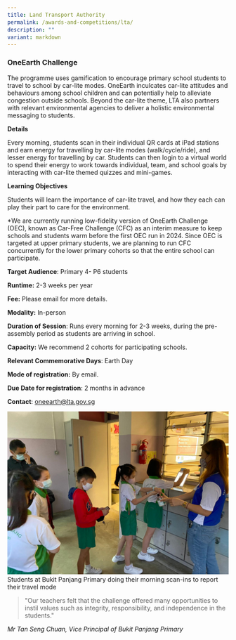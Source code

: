 ```yaml
---
title: Land Transport Authority
permalink: /awards-and-competitions/lta/
description: ""
variant: markdown
---
```

### OneEarth Challenge
The programme uses gamification to encourage primary school students to travel to school by car-lite modes. OneEarth inculcates car-lite attitudes and behaviours among school children and can potentially help to alleviate congestion outside schools. Beyond the car-lite theme, LTA also partners with relevant environmental agencies to deliver a holistic environmental messaging to students.

**Details**

Every morning, students scan in their individual QR cards at iPad stations and earn energy for travelling by car-lite modes (walk/cycle/ride), and lesser energy for travelling by car. Students can then login to a virtual world to spend their energy to work towards individual, team, and school goals by interacting with car-lite themed quizzes and mini-games.

**Learning Objectives**

Students will learn the importance of car-lite travel, and how they each can play their part to care for the environment.

*We are currently running low-fidelity version of OneEarth Challenge (OEC), known as Car-Free Challenge (CFC) as an interim measure to keep schools and students warm before the first OEC run in 2024. Since OEC is targeted at upper primary students, we are planning to run CFC concurrently for the lower primary cohorts so that the entire school can participate.

**Target Audience**: Primary 4- P6 students

**Runtime:** 2-3 weeks per year

**Fee:** Please email for more details.

**Modality:** In-person

**Duration of Session**: Runs every morning for 2-3 weeks, during the pre-assembly period as students are arriving in school.

**Capacity:** We recommend 2 cohorts for participating schools.

**Relevant Commemorative Days**: Earth Day

**Mode of registration:** By email.

**Due Date for registration**: 2 months in advance

**Contact**: oneearth@lta.gov.sg

![](/images/bpps%20check-in.png)
Students at Bukit Panjang Primary doing their morning scan-ins to report their travel mode

> "Our teachers felt that the challenge offered many opportunities to instil values such as integrity, responsibility, and independence in the students."

*Mr Tan Seng Chuan, Vice Principal of Bukit Panjang Primary*